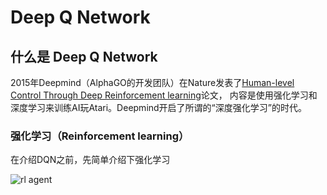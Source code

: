 # Deep Q Network

## 什么是 Deep Q Network

2015年Deepmind（AlphaGO的开发团队）在Nature发表了[Human-level Control Through Deep Reinforcement learning](https://github.com/Xib1uvXi/ai/blob/master/python/open-day/DQN.pdf)论文，
内容是使用强化学习和深度学习来训练AI玩Atari。Deepmind开启了所谓的“深度强化学习”的时代。

### 强化学习（Reinforcement learning）

在介绍DQN之前，先简单介绍下强化学习

![rl agent](../img/Rl_agent.png)